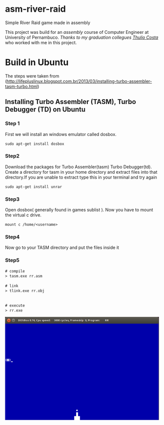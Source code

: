 # asm-river-raid
Simple River Raid game made in assembly 

This project was build for an _assembly_ course of Computer Engineer at University of Pernambuco. _Thanks to my graduation collegues [Thulio Costa](https://github.com/thulio)_ who worked with me in this project.

# Build in Ubuntu

The steps were taken from (http://lifepluslinux.blogspot.com.br/2013/03/installing-turbo-assembler-tasm-turbo.html)

## Installing Turbo Assembler (TASM), Turbo Debugger (TD) on Ubuntu

### Step 1

First we will install an windows emulator called dosbox.
```
sudo apt-get install dosbox
```

### Step2

Download the packages for Turbo Assembler(tasm) Turbo Debugger(td). Create a directory for tasm in your home directory and extract files into that directory.If you are unable to extract type this in your terminal and try again
```
sudo apt-get install unrar
```

### Step3
Open dosbox( generally found in games sublist ). Now you have to mount the virtual c drive.
```
mount c /home/<username>
```

### Step4

Now go to your TASM directory and put the files inside it


### Step5
```
# compile
> tasm.exe rr.asm

# link 
> tlink.exe rr.obj


# execute
> rr.exe
```

![A screenshot of ASM River Raid](https://raw.githubusercontent.com/thiagoh/asm-river-raid/master/asm-river-raid.png)


